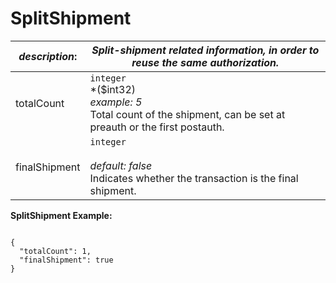 
# SplitShipment

| *description*:   | *Split-shipment related information, in order to reuse the same authorization.*|
|----|----|
| totalCount |    ``` integer ```  <br/>  *($int32)  <br/> *example: 5*  <br/> Total count of the shipment, can be set at preauth or the first postauth.|
| finalShipment |    ``` integer ```  <br/>  <br/>  *default: false*  <br/> Indicates whether the transaction is the final shipment.|

**SplitShipment Example:**

```{r}

{
  "totalCount": 1,
  "finalShipment": true
}
```   





 
